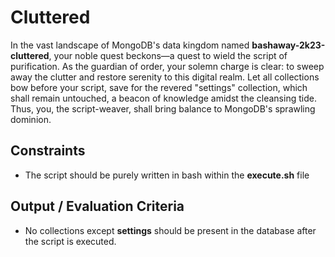 # Cluttered

In the vast landscape of MongoDB's data kingdom named **bashaway-2k23-cluttered**, your noble quest beckons—a quest to wield the script of purification. As the guardian of order, your solemn charge is clear: to sweep away the clutter and restore serenity to this digital realm. Let all collections bow before your script, save for the revered "settings" collection, which shall remain untouched, a beacon of knowledge amidst the cleansing tide. Thus, you, the script-weaver, shall bring balance to MongoDB's sprawling dominion.

## Constraints

- The script should be purely written in bash within the **execute.sh** file

## Output / Evaluation Criteria

- No collections except **settings** should be present in the database after the script is executed.